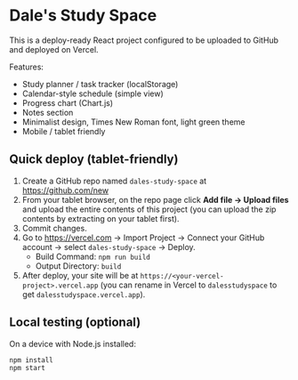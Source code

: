 # Dale's Study Space

This is a deploy-ready React project configured to be uploaded to GitHub and deployed on Vercel.

Features:
- Study planner / task tracker (localStorage)
- Calendar-style schedule (simple view)
- Progress chart (Chart.js)
- Notes section
- Minimalist design, Times New Roman font, light green theme
- Mobile / tablet friendly

## Quick deploy (tablet-friendly)
1. Create a GitHub repo named `dales-study-space` at https://github.com/new
2. From your tablet browser, on the repo page click **Add file → Upload files** and upload the entire contents of this project (you can upload the zip contents by extracting on your tablet first).
3. Commit changes.
4. Go to https://vercel.com → Import Project → Connect your GitHub account → select `dales-study-space` → Deploy.
   - Build Command: `npm run build`
   - Output Directory: `build`
5. After deploy, your site will be at `https://<your-vercel-project>.vercel.app` (you can rename in Vercel to `dalesstudyspace` to get `dalesstudyspace.vercel.app`).

## Local testing (optional)
On a device with Node.js installed:

```bash
npm install
npm start
```
